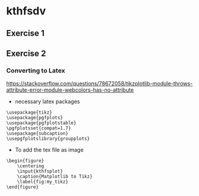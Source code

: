 # kthfsdv

## Exercise 1







## Exercise 2


### Converting to Latex

https://stackoverflow.com/questions/78672058/tikzplotlib-module-throws-attribute-error-module-webcolors-has-no-attribute

- necessary latex packages
```
\usepackage{tikz}
\usepackage{pgfplots}
\usepackage{pgfplotstable}
\pgfplotsset{compat=1.7}
\usepackage{subcaption}
\usepgfplotslibrary{groupplots}
```
- To add the tex file as image
```
\begin{figure}
    \centering
    \input{kthfsplot}
    \caption{Matplotlib to Tikz}
    \label{fig:my_tikz}
\end{figure}
```
